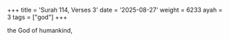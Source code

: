 +++
title = 'Surah 114, Verses 3'
date = '2025-08-27'
weight = 6233
ayah = 3
tags = ["god"]
+++

the God of humankind,